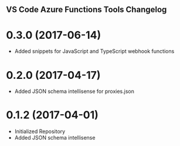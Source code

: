 ## VS Code Azure Functions Tools Changelog

<a name="0.3.0"></a>
# 0.3.0 (2017-06-14)

* Added snippets for JavaScript and TypeScript webhook functions

<a name="0.2.0"></a>
# 0.2.0 (2017-04-17)

* Added JSON schema intellisense for proxies.json

<a name="0.1.2"></a>
# 0.1.2 (2017-04-01)

* Initialized Repository
* Added JSON schema intellisense


